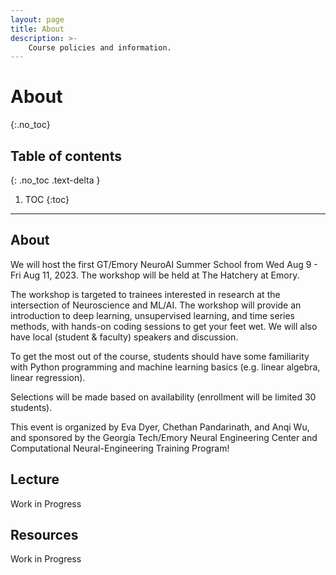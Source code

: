 ```yaml
---
layout: page
title: About
description: >-
    Course policies and information.
---
```


# About
{:.no_toc}

## Table of contents
{: .no_toc .text-delta }

1. TOC
{:toc}

---

## About

We will host the first GT/Emory NeuroAI Summer School from Wed Aug 9 - Fri Aug 11, 2023. The workshop will be held at The Hatchery at Emory.

The workshop is targeted to trainees interested in research at the intersection of Neuroscience and ML/AI. The workshop will provide an introduction to deep learning, unsupervised learning, and time series methods, with hands-on coding sessions to get your feet wet. We will also have local (student & faculty) speakers and discussion.

To get the most out of the course, students should have some familiarity with Python programming and machine learning basics (e.g. linear algebra, linear regression).

Selections will be made based on availability (enrollment will be limited 30 students).

This event is organized by Eva Dyer, Chethan Pandarinath, and Anqi Wu, and sponsored by the Georgia Tech/Emory Neural Engineering Center and Computational Neural-Engineering Training Program!

## Lecture

Work in Progress

## Resources

Work in Progress


